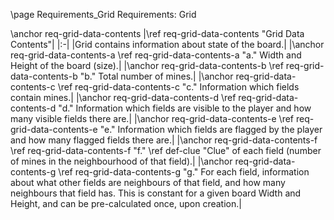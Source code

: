 \page Requirements_Grid Requirements: Grid

\anchor req-grid-data-contents
|\ref req-grid-data-contents "Grid Data Contents"|
|:-|
|Grid contains information about state of the board.|
|\anchor req-grid-data-contents-a \ref req-grid-data-contents-a "a." Width and Height of the board (size).|
|\anchor req-grid-data-contents-b \ref req-grid-data-contents-b "b." Total number of mines.|
|\anchor req-grid-data-contents-c \ref req-grid-data-contents-c "c." Information which fields contain mines.|
|\anchor req-grid-data-contents-d \ref req-grid-data-contents-d "d." Information which fields are visible to the player and how many visible fields there are.|
|\anchor req-grid-data-contents-e \ref req-grid-data-contents-e "e." Information which fields are flagged by the player and how many flagged fields there are.|
|\anchor req-grid-data-contents-f \ref req-grid-data-contents-f "f." \ref def-clue "Clue" of each field (number of mines in the neighbourhood of that field).|
|\anchor req-grid-data-contents-g \ref req-grid-data-contents-g "g." For each field, information about what other fields are neighbours of that field, and how many neighbours that field has. This is constant for a given board Width and Height, and can be pre-calculated once, upon creation.|
